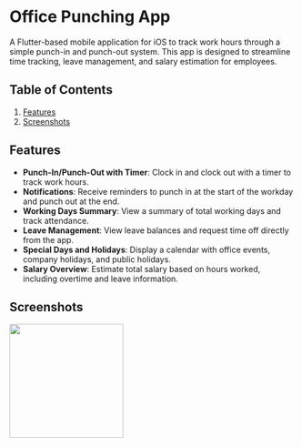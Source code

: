 # Office Punching App
A Flutter-based mobile application for iOS to track work hours through a simple punch-in and punch-out system. This app is designed to streamline time tracking, leave management, and salary estimation for employees.

## Table of Contents
1. [Features](#features)
2. [Screenshots](#screenshots)


## Features
- **Punch-In/Punch-Out with Timer**: Clock in and clock out with a timer to track work hours.
- **Notifications**: Receive reminders to punch in at the start of the workday and punch out at the end.
- **Working Days Summary**: View a summary of total working days and track attendance.
- **Leave Management**: View leave balances and request time off directly from the app.
- **Special Days and Holidays**: Display a calendar with office events, company holidays, and public holidays.
- **Salary Overview**: Estimate total salary based on hours worked, including overtime and leave information.



## Screenshots
<img src="https://github.com/anshidp/punching_meta/assets/112270413/53000b88-56e5-43f6-b79e-5f89bbd3abc2" width="200">


